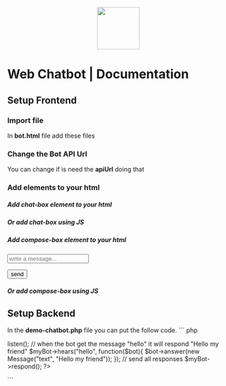 <p align="center">
	<img src="https://res.cloudinary.com/lilaslab/image/upload/v1588374493/logo_hjvwvb.png" height="96">
</p>

# Web Chatbot | Documentation

## Setup Frontend

### Import file
In **bot.html** file add these files

<link rel="stylesheet" href="assets/css/julia.css">

<script src="https://ajax.googleapis.com/ajax/libs/jquery/3.4.1/jquery.min.js"></script>

<script src="assets/js/julia.js"></script>

### Change the Bot API Url
You can change if is need the **apiUrl** doing that

<script>

	Julia.apiUrl = "api/demo-chatbot.php";

</script>

### Add elements to your html

##### Add chat-box element to your html

<div class="chat-box">
</div>

##### Or add chat-box using JS
<div class="chat-container"></div>

<script>
	Julia.addChatBox(".chat-container");
</script>

##### Add compose-box element to your html

<div class="compose-box">

<div class="input-group mb-3">

<input type="text" class="form-control" placeholder="write a message...">

<div class="input-group-append">

<button class="btn btn-primary" type="submit">send</button>

</div>

</div>

</div>

##### Or add compose-box using JS
<div class="compose-container"></div>

<script>
	Julia.addComposeBox(".compose-container");
</script>


## Setup Backend
In the **demo-chatbot.php** file you can put the follow code.
´´´ php
<?php

include "../lib/WebBot.php";

use Julia\WebBot;

use Julia\Message;

// create the bot
$myBot = new WebBot();

// handle the received message
$myBot->listen();

// when the bot get the message "hello" it will respond "Hello my friend"
$myBot->hears("hello", function($bot){

$bot->answer(new Message("text", "Hello my friend"));

});

// send all responses
$myBot->respond();

?>
´´´